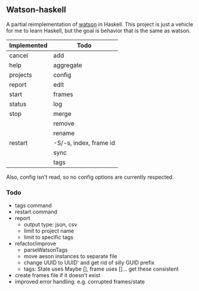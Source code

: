 ## Watson-haskell

A partial reimplementation of [watson](http://tailordev.github.io/Watson/) in Haskell. This project is just a vehicle for me to learn Haskell, but the goal is behavior that is the same as watson.

| Implemented | Todo  |
|--------|-------|
| cancel | add |
| help | aggregate |
| projects | config |
| report | edit |
| start | frames |
| status | log |
| stop | merge |
| | remove |
| | rename |
| restart | -S/-s, index, frame id |
| | sync |
| | tags |

Also, config isn't read, so no config options are currently respected.

### Todo
- tags command
- restart command
- report
  - output type: json, csv
  - limit to project name
  - limit to specific tags
- refactor/improve
  - parseWatsonTags
  - move aeson instances to separate file
  - change UUID to UUID' and get rid of silly GUID prefix
  - tags: State uses Maybe [], frame uses []... get these consistent
- create frames file if it doesn't exist
- improved error handling: e.g. corrupted frames/state
